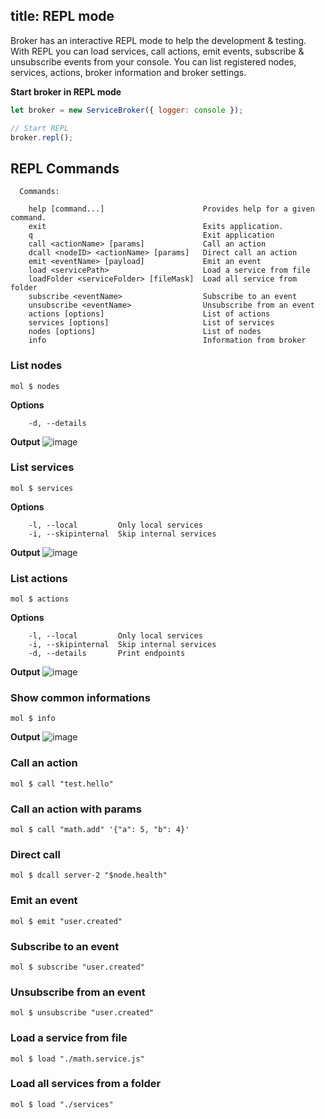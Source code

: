 title: REPL mode
---
Broker has an interactive REPL mode to help the development & testing. With REPL you can load services, call actions, emit events, subscribe & unsubscribe events from your console. You can list registered nodes, services, actions, broker information and broker settings.

**Start broker in REPL mode**
```js
let broker = new ServiceBroker({ logger: console });

// Start REPL
broker.repl();
```

## REPL Commands

```
  Commands:

    help [command...]                      Provides help for a given command.
    exit                                   Exits application.
    q                                      Exit application
    call <actionName> [params]             Call an action
    dcall <nodeID> <actionName> [params]   Direct call an action
    emit <eventName> [payload]             Emit an event
    load <servicePath>                     Load a service from file
    loadFolder <serviceFolder> [fileMask]  Load all service from folder
    subscribe <eventName>                  Subscribe to an event
    unsubscribe <eventName>                Unsubscribe from an event
    actions [options]                      List of actions
    services [options]                     List of services
    nodes [options]                        List of nodes
    info                                   Information from broker
```

### List nodes
```
mol $ nodes
```

**Options**
```
    -d, --details
```

**Output**
![image](https://user-images.githubusercontent.com/306521/27083082-9fcb9cb8-5047-11e7-9817-1b1a0de42f3e.png)

### List services
```
mol $ services
```

**Options**
```
    -l, --local         Only local services
    -i, --skipinternal  Skip internal services
```

**Output**
![image](https://user-images.githubusercontent.com/306521/27083119-bdea2426-5047-11e7-879e-0634c1aba258.png)

### List actions
```
mol $ actions
```

**Options**
```
    -l, --local         Only local services
    -i, --skipinternal  Skip internal services
    -d, --details       Print endpoints
```

**Output**
![image](https://cloud.githubusercontent.com/assets/306521/26260954/8ef9d44e-3ccf-11e7-995a-ccbe035b2a9a.png)

### Show common informations
```
mol $ info
```

**Output**
![image](https://cloud.githubusercontent.com/assets/306521/26260974/aaea9b02-3ccf-11e7-9e1c-ec9150518791.png)

### Call an action
```
mol $ call "test.hello"
```

### Call an action with params
```
mol $ call "math.add" '{"a": 5, "b": 4}'
```

### Direct call
```
mol $ dcall server-2 "$node.health"
```

### Emit an event
```
mol $ emit "user.created"
```

### Subscribe to an event
```
mol $ subscribe "user.created"
```

### Unsubscribe from an event
```
mol $ unsubscribe "user.created"
```

### Load a service from file
```
mol $ load "./math.service.js"
```

### Load all services from a folder
```
mol $ load "./services"
```